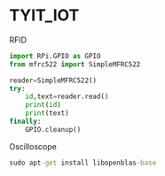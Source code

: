 # TYIT_IOT

RFID
```py
import RPi.GPIO as GPIO
from mfrc522 import SimpleMFRC522

reader=SimpleMFRC522()
try:
    id,text=reader.read()
    print(id)
    print(text)
finally:
    GPIO.cleanup()
```


Oscilloscope
```cmd
sudo apt-get install libopenblas-base
```
